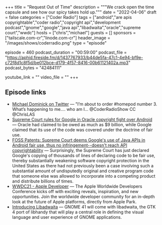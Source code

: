 +++
title = "Request Out of Time"
description = """We crack open the time capsule and see how our spicy takes hold up."""
date = "2022-04-06"
draft = false
categories = ["Coder Radio"]
tags = ["android","are apis copyrightable","coder radio","copyright api","development podcast","gnome","google","java api","libadwaita","oracle","supreme court","wwdc"]
hosts = ["chris","michael"]
guests = []
sponsors = ["tailscale.com-cr","linode.com-cr"]
header_image = "/images/shows/coderradio.png"
type = "episode"

episode = 460
podcast_duration = "00:59:00"
podcast_file = "https://aphid.fireside.fm/d/1437767933/b44de5fa-47c1-4e94-bf9e-c72f8d1c8f5d/be012bce-d179-4f57-8416-00b61121402a.mp3"
podcast_bytes = "42484111"

youtube_link = ""
video_file = ""
+++

## Episode links

  * [Michael Dominick on Twitter](https://twitter.com/dominucco/status/1377045153794424832 "Michael Dominick on Twitter") — "I’m about to order #homepod number 3. What’s happening to me.... who am I... @CoderRadioShow CC @ChrisLAS
  * [Supreme Court rules for Google in Oracle copyright fight over Android](https://www.cnbc.com/2021/04/05/supreme-court-rules-in-googles-favor-in-copyright-dispute-with-oracle-over-android-software.html "Supreme Court rules for Google in Oracle copyright fight over Android") — Oracle had claimed to be owed as much as $9 billion, while Google claimed that its use of the code was covered under the doctrine of fair use.
  * [FOSS Patents: Supreme Court deems Google's use of Java APIs in Android fair use, thus no infringement--doesn't reach API copyrightability](http://www.fosspatents.com/2021/04/supreme-court-deems-googles-use-of-java.html "FOSS Patents: Supreme Court deems Google's use of Java APIs in Android fair use, thus no infringement--doesn't reach API copyrightability") — Surprisingly, the Supreme Court has just declared Google's copying of thousands of lines of declaring code to be fair use, thereby substantially weakening software copyright protection in the United States as there had not previously been a case involving such a substantial amount of undisputedly original and creative program code that someone else was allowed to incorporate into a competing product and distribute billions of times.
  * [WWDC21 - Apple Developer](https://web.archive.org/web/20210405201956/https://developer.apple.com/wwdc21/ "WWDC21 - Apple Developer") — The Apple Worldwide Developers Conference kicks off with exciting reveals, inspiration, and new opportunities. Join the worldwide developer community for an in-depth look at the future of Apple platforms, directly from Apple Park.
  * [Introducing Libadwaita](https://aplazas.pages.gitlab.gnome.org/blog/blog/2021/03/31/introducing-libadwaita.html "Introducing Libadwaita") — GNOME 41 will come with libadwaita, the GTK 4 port of libhandy that will play a central role in defining the visual language and user experience of GNOME applications.

